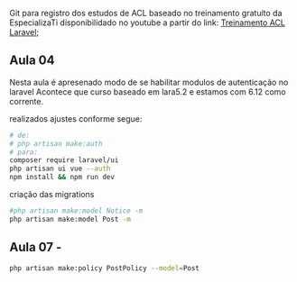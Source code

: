 Git para registro dos estudos de ACL baseado no treinamento gratuíto da EspecializaTi disponibilidado no youtube a partir do link: [Treinamento ACL Laravel](https://www.youtube.com/playlist?list=PLVSNL1PHDWvTch1r8uTSluw9SkzSA9cDJ);

## Aula 04

Nesta aula é apresenado modo de se habilitar modulos de autenticação no laravel 
Acontece que curso baseado em lara5.2 e estamos com 6.12 como corrente.

realizados ajustes conforme segue:
```bash
# de:
# php artisan make:auth
# para: 
composer require laravel/ui
php artisan ui vue --auth
npm install && npm run dev
```

criação das migrations
```bash
#php artisan make:model Notice -m
php artisan make:model Post -m
```

## Aula 07 - 

```bash
php artisan make:policy PostPolicy --model=Post
```
    